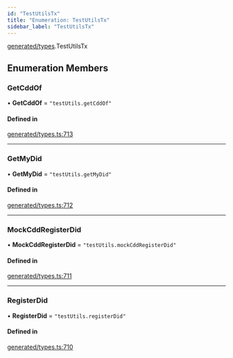 ```yaml
---
id: "TestUtilsTx"
title: "Enumeration: TestUtilsTx"
sidebar_label: "TestUtilsTx"
---
```


[generated/types](../../../../modules/Generated/Types/Types.md).TestUtilsTx

## Enumeration Members

### GetCddOf

• **GetCddOf** = ``"testUtils.getCddOf"``

#### Defined in

[generated/types.ts:713](https://github.com/PolymeshAssociation/polymesh-sdk/blob/95e180d28/src/generated/types.ts#L713)

___

### GetMyDid

• **GetMyDid** = ``"testUtils.getMyDid"``

#### Defined in

[generated/types.ts:712](https://github.com/PolymeshAssociation/polymesh-sdk/blob/95e180d28/src/generated/types.ts#L712)

___

### MockCddRegisterDid

• **MockCddRegisterDid** = ``"testUtils.mockCddRegisterDid"``

#### Defined in

[generated/types.ts:711](https://github.com/PolymeshAssociation/polymesh-sdk/blob/95e180d28/src/generated/types.ts#L711)

___

### RegisterDid

• **RegisterDid** = ``"testUtils.registerDid"``

#### Defined in

[generated/types.ts:710](https://github.com/PolymeshAssociation/polymesh-sdk/blob/95e180d28/src/generated/types.ts#L710)
